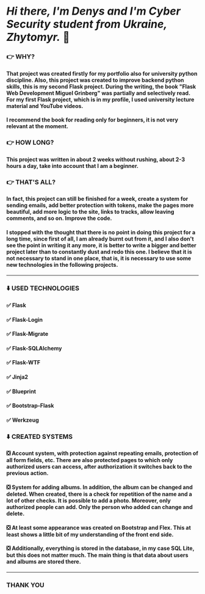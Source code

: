 # *Hi there, I'm Denys and I'm Cyber Security student from Ukraine, Zhytomyr.* 👋

### 👉 WHY?

#### That project was created firstly for my portfolio also for university python discipline. Also, this project was created to improve backend python skills, this is my second Flask project. During the writing, the book "Flask Web Development Miguel Grinberg" was partially and selectively read. For my first Flask project, which is in my profile, I used university lecture material and YouTube videos.

#### I recommend the book for reading only for beginners, it is not very relevant at the moment.

### 👉 HOW LONG?

#### This project was written in about 2 weeks without rushing, about 2-3 hours a day, take into account that I am a beginner.

### 👉 THAT'S ALL?

#### In fact, this project can still be finished for a week, create a system for sending emails, add better protection with tokens, make the pages more beautiful, add more logic to the site, links to tracks, allow leaving comments, and so on. Improve the code.

#### I stopped with the thought that there is no point in doing this project for a long time, since first of all, I am already burnt out from it, and I also don't see the point in writing it any more, it is better to write a bigger and better project later than to constantly dust and redo this one. I believe that it is not necessary to stand in one place, that is, it is necessary to use some new technologies in the following projects.

____

### ⬇️ USED TECHNOLOGIES

#### ✅ Flask
#### ✅ Flask-Login
#### ✅ Flask-Migrate
#### ✅ Flask-SQLAlchemy
#### ✅ Flask-WTF
#### ✅ Jinja2
#### ✅ Blueprint
#### ✅ Bootstrap-Flask
#### ✅ 󠀢󠀢Werkzeug

### ⬇️ CREATED SYSTEMS

#### ❎ 󠀢󠀢Account system, with protection against repeating emails, protection of all form fields, etc. There are also protected pages to which only authorized users can access, after authorization it switches back to the previous action.

#### ❎ 󠀢󠀢System for adding albums. In addition, the album can be changed and deleted. When created, there is a check for repetition of the name and a lot of other checks. It is possible to add a photo. Moreover, only authorized people can add. Only the person who added can change and delete.

#### ❎ 󠀢󠀢At least some appearance was created on Bootstrap and Flex. This at least shows a little bit of my understanding of the front end side.

#### ❎ 󠀢󠀢Additionally, everything is stored in the database, in my case SQL Lite, but this does not matter much. The main thing is that data about users and albums are stored there.


___

### THANK YOU